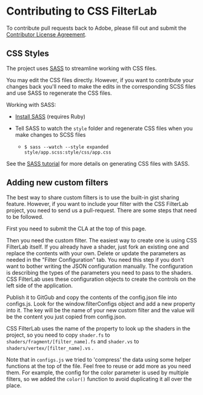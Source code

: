 Contributing to CSS FilterLab
=====

To contribute pull requests back to Adobe, please fill out and submit the [Contributor License Agreement](http://html.adobe.com/webstandards/csscustomfilters/cssfilterlab/dev/cssfilterlab-cla.html).

## CSS Styles
The project uses [SASS](http://sass-lang.com/) to streamline working with CSS files. 

You may edit the CSS files directly. However, if you want to contribute your changes back you'll need to make the edits in the corresponding SCSS files and use SASS to regenerate the CSS files.

Working with SASS:    

- [Install SASS](http://sass-lang.com/download.html) (requires Ruby)

- Tell SASS to watch the `style` folder and regenerate CSS files when you make changes to SCSS files  
    - `$ sass --watch --style expanded style/app.scss:style/css/app.css`

See the [SASS tutorial](http://sass-lang.com/tutorial.html) for more details on generating CSS files with SASS. 

## Adding new custom filters

The best way to share custom filters is to use the built-in gist sharing feature. However, if you want to include your filter with the CSS FilterLab project, you need to send us a pull-request. There are some steps that need to be followed.

First you need to submit the CLA at the top of this page.

Then you need the custom filter. The easiest way to create one is using CSS FilterLab itself. If you already have a shader, just fork an existing one and replace the contents with your own. Delete or update the parameters as needed in the "Filter Configuration" tab. You need this step if you don't want to bother writing the JSON configuration manually. The configuration is describing the types of the parameters you need to pass to the shaders. CSS FilterLab uses these configuration objects to create the controls on the left side of the application.

Publish it to GitGub and copy the contents of the config.json file into configs.js. Look for the window.filterConfigs object and add a new property into it. The key will be the name of your new custom filter and the value will be the content you just copied from config.json. 

CSS FilterLab uses the name of the property to look up the shaders in the project, so you need to copy `shader.fs` to `shaders/fragment/[filter_name].fs` and `shader.vs` to `shaders/vertex/[filter_name].vs` .

Note that in `configs.js` we tried to 'compress' the data using some helper functions at the top of the file. Feel free to reuse or add more as you need them. For example, the config for the color parameter is used by multiple filters, so we added the `color()` function to avoid duplicating it all over the place.